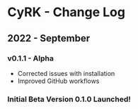 # CyRK - Change Log

## 2022 - September

### v0.1.1 - Alpha

- Corrected issues with installation
- Improved GitHub workflows

### Initial Beta Version 0.1.0 Launched!